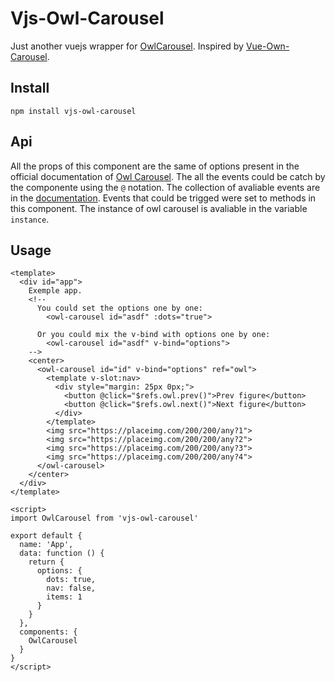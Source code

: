 # Vjs-Owl-Carousel

Just another vuejs wrapper for [OwlCarousel](https://owlcarousel2.github.io/OwlCarousel2/).
Inspired by [Vue-Own-Carousel](https://github.com/s950329/vue-owl-carousel).

## Install

`npm install vjs-owl-carousel`

## Api

All the props of this component are the same of options present in the official documentation of [Owl Carousel](https://owlcarousel2.github.io/OwlCarousel2/docs/api-options.html).
The all the events could be catch by the componente using the `@` notation. The collection of avaliable events are in the [documentation](https://owlcarousel2.github.io/OwlCarousel2/docs/api-events.html). Events that could be trigged were set to methods in this component.
The instance of owl carousel is avaliable in the variable `instance`.

## Usage

```
<template>
  <div id="app">
    Exemple app.
    <!--
      You could set the options one by one:
        <owl-carousel id="asdf" :dots="true">

      Or you could mix the v-bind with options one by one:
        <owl-carousel id="asdf" v-bind="options">
    -->
    <center>
      <owl-carousel id="id" v-bind="options" ref="owl">
        <template v-slot:nav>
          <div style="margin: 25px 0px;">
            <button @click="$refs.owl.prev()">Prev figure</button>
            <button @click="$refs.owl.next()">Next figure</button>
          </div>
        </template>
        <img src="https://placeimg.com/200/200/any?1">
        <img src="https://placeimg.com/200/200/any?2">
        <img src="https://placeimg.com/200/200/any?3">
        <img src="https://placeimg.com/200/200/any?4">
      </owl-carousel>
    </center>
  </div>
</template>

<script>
import OwlCarousel from 'vjs-owl-carousel'

export default {
  name: 'App',
  data: function () {
    return {
      options: {
        dots: true,
        nav: false,
        items: 1
      }
    }
  },
  components: {
    OwlCarousel
  }
}
</script>
```
